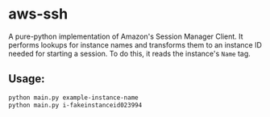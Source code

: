 # aws-ssh

A pure-python implementation of Amazon's Session Manager Client. It performs lookups for instance names and transforms them to an instance ID needed for starting a session. To do this, it reads the instance's `Name` tag.

## Usage:
```bash
python main.py example-instance-name
python main.py i-fakeinstanceid023994
```
